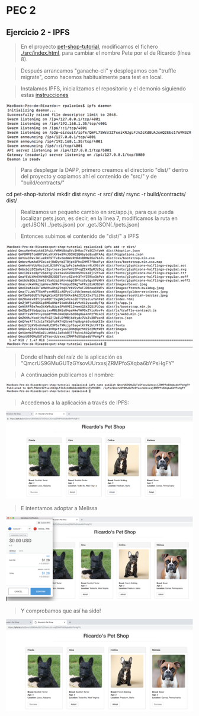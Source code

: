 # PEC 2

## Ejercicio 2 - IPFS

> En el proyecto [pet-shop-tutorial](https://github.com/rpmaya/uah-ethereum/tree/master/Pec2/Ejercicio2/pet-shop-tutorial), modificamos el fichero [./src/index.html](https://github.com/rpmaya/uah-ethereum/blob/master/Pec2/Ejercicio2/pet-shop-tutorial/src/index.html), para cambiar el nombre Pete por el de Ricardo (línea 8). 

> Después arrancamos "ganache-cli" y desplegamos con "truffle migrate", como hacemos habitualmente para test en local.

> Instalamos IPFS, inicializamos el repositorio y el demonio siguiendo estas [instrucciones](https://docs.ipfs.io/introduction/usage/)

![Img221](./img/ipfsDaemon.png)

> Para desplegar la DAPP, primero creamos el directorio "dist/" dentro del proyecto y copiamos ahí el contenido de "src/" y de "build/contracts/"

cd pet-shop-tutorial
mkdir dist
rsync -r src/ dist/
rsync -r build/contracts/ dist/

> Realizamos un pequeño cambio en src/app.js, para que pueda localizar pets.json, es decir, en la línea 7, modificamos la ruta en .getJSON(../pets.json) por .getJSON(./pets.json)

> Entonces subimos el contenido de "dist/" a IPFS

![Img222](./img/ipfs.png)

> Donde el hash del raíz de la aplicación es "QmcrUS9GMuGUTzGYsovUUrxxsjZRMPfoSXqba6bYPsHgFY" 

> A continuación publicamos el nombre:

![Img223](./img/ipfsPublish.png)

> Accedemos a la aplicación a través de IPFS:

![Img223](./img/RicardoPetShop.png)

> E intentamos adoptar a Melissa

![Img224](./img/adoptMelisa.png)

> Y comprobamos que así ha sido!

![Img225](./img/adoptedMelisa.png)